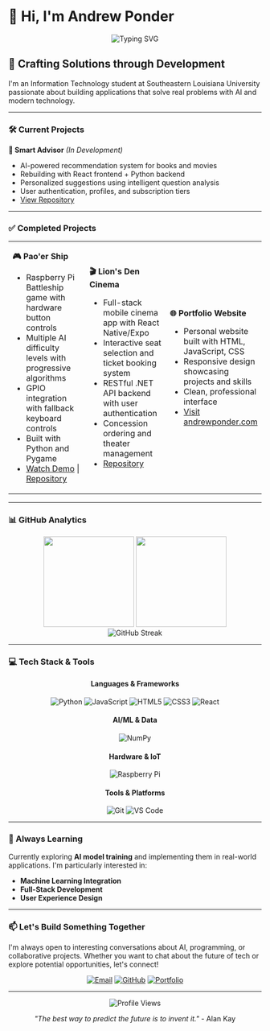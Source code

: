 # 👋 Hi, I'm Andrew Ponder

<div align="center">

![Typing SVG](https://readme-typing-svg.herokuapp.com?font=Fira+Code&size=22&duration=3000&pause=1000&color=36BCF7&center=true&vCenter=true&width=435&lines=IT+Student;AI+Enthusiast;Building+Applications)

</div>

## 🚀 Crafting Solutions through Development

I'm an Information Technology student at Southeastern Louisiana University passionate about building applications that solve real problems with AI and modern technology.

---

### 🛠️ Current Projects

**🧠 Smart Advisor** *(In Development)*
- AI-powered recommendation system for books and movies
- Rebuilding with React frontend + Python backend
- Personalized suggestions using intelligent question analysis
- User authentication, profiles, and subscription tiers
- [View Repository](https://github.com/ponderrr/smartadvisor)

---

### ✅ Completed Projects

<table>
<tr>
<td width="33%">

**🎮 Pao'er Ship**
- Raspberry Pi Battleship game with hardware button controls
- Multiple AI difficulty levels with progressive algorithms
- GPIO integration with fallback keyboard controls
- Built with Python and Pygame
- [Watch Demo](https://youtu.be/Ar6fDDg43Mo?feature=shared) | [Repository](https://github.com/ponderrr/paoer_ship)

</td>
<td width="33%">

**🎬 Lion's Den Cinema**
- Full-stack mobile cinema app with React Native/Expo
- Interactive seat selection and ticket booking system
- RESTful .NET API backend with user authentication
- Concession ordering and theater management
- [Repository](https://github.com/Southeastern-Louisiana-University/cmps383-2025-sp-p03-g04)

</td>
<td width="33%">

**🌐 Portfolio Website**
- Personal website built with HTML, JavaScript, CSS
- Responsive design showcasing projects and skills
- Clean, professional interface
- [Visit andrewponder.com](https://andrewponder.com)

</td>
</tr>
</table>

---

### 📊 GitHub Analytics

<div align="center">
<img height="180em" src="https://github-readme-stats.vercel.app/api?username=ponderrr&show_icons=true&theme=tokyonight&include_all_commits=true&count_private=true"/>
<img height="180em" src="https://github-readme-stats.vercel.app/api/top-langs/?username=ponderrr&layout=compact&langs_count=8&theme=tokyonight"/>
</div>

<div align="center">
<img src="https://github-readme-streak-stats.herokuapp.com/?user=ponderrr&theme=tokyonight" alt="GitHub Streak"/>
</div>

---

### 💻 Tech Stack & Tools

<div align="center">

#### Languages & Frameworks
![Python](https://img.shields.io/badge/Python-3776AB?style=for-the-badge&logo=python&logoColor=white)
![JavaScript](https://img.shields.io/badge/JavaScript-F7DF1E?style=for-the-badge&logo=javascript&logoColor=black)
![HTML5](https://img.shields.io/badge/HTML5-E34F26?style=for-the-badge&logo=html5&logoColor=white)
![CSS3](https://img.shields.io/badge/CSS3-1572B6?style=for-the-badge&logo=css3&logoColor=white)
![React](https://img.shields.io/badge/React-20232A?style=for-the-badge&logo=react&logoColor=61DAFB)

#### AI/ML & Data
![NumPy](https://img.shields.io/badge/numpy-%23013243.svg?style=for-the-badge&logo=numpy&logoColor=white)

#### Hardware & IoT
![Raspberry Pi](https://img.shields.io/badge/-RaspberryPi-C51A4A?style=for-the-badge&logo=Raspberry-Pi)

#### Tools & Platforms
![Git](https://img.shields.io/badge/git-%23F05033.svg?style=for-the-badge&logo=git&logoColor=white)
![VS Code](https://img.shields.io/badge/Visual%20Studio%20Code-0078d7.svg?style=for-the-badge&logo=visual-studio-code&logoColor=white)

</div>

---

### 🌱 Always Learning

Currently exploring **AI model training** and implementing them in real-world applications. I'm particularly interested in:

- **Machine Learning Integration** 
- **Full-Stack Development** 
- **User Experience Design** 

---

### 📫 Let's Build Something Together

I'm always open to interesting conversations about AI, programming, or collaborative projects. Whether you want to chat about the future of tech or explore potential opportunities, let's connect!

<div align="center">

[![Email](https://img.shields.io/badge/Email-D14836?style=for-the-badge&logo=gmail&logoColor=white)](mailto:andrew.ponderrr@icloud.com)
[![GitHub](https://img.shields.io/badge/GitHub-100000?style=for-the-badge&logo=github&logoColor=white)](https://github.com/ponderrr)
[![Portfolio](https://img.shields.io/badge/Portfolio-FF5722?style=for-the-badge&logo=todoist&logoColor=white)](https://andrewponder.com)

</div>

---

<div align="center">
<img src="https://komarev.com/ghpvc/?username=ponderrr&color=blueviolet&style=for-the-badge&label=Profile+Views" alt="Profile Views"/>
</div>

<div align="center">

*"The best way to predict the future is to invent it."* - Alan Kay

</div>

